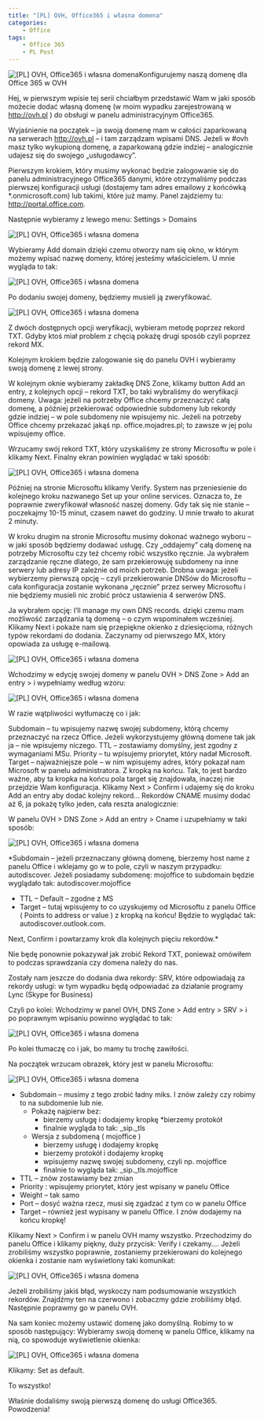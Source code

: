 ```yaml
---
title: "[PL] OVH, Office365 i własna domena"
categories:
    - Office
tags:
    - Office 365
    - PL Post
---
```

![[PL] OVH, Office365 i własna domena](/assets/images/posts/ovh-office365-i-wlasna-domena/top.jpg)Konfigurujemy naszą domenę dla Office 365 w OVH

Hej,
w pierwszym wpisie tej serii chciałbym przedstawić Wam w jaki sposób możecie dodać własną domenę (w moim wypadku zarejestrowaną w http://ovh.pl ) do obsługi w panelu administracyjnym Office365.

Wyjaśnienie na początek – ja swoją domenę mam w całości zaparkowaną na serwerach http://ovh.pl – i tam zarządzam wpisami DNS. Jeżeli w #ovh masz tylko wykupioną domenę, a zaparkowaną gdzie indziej – analogicznie udajesz się do swojego „usługodawcy”.

Pierwszym krokiem, który musimy wykonać będzie zalogowanie się do panelu administracyjnego Office365 danymi, które otrzymaliśmy podczas pierwszej konfiguracji usługi (dostajemy tam adres emailowy z końcówką *.onmicrosoft.com) lub takimi, które już mamy. Panel zajdziemy tu: http://portal.office.com.

Następnie wybieramy z lewego menu: Settings > Domains

![[PL] OVH, Office365 i własna domena](/assets/images/posts/ovh-office365-i-wlasna-domena/01.png)

Wybieramy Add domain dzięki czemu otworzy nam się okno, w którym możemy wpisać nazwę domeny, której jesteśmy właścicielem. U mnie wygląda to tak:

![[PL] OVH, Office365 i własna domena](/assets/images/posts/ovh-office365-i-wlasna-domena/02.png)

Po dodaniu swojej domeny, będziemy musieli ją zweryfikować.

![[PL] OVH, Office365 i własna domena](/assets/images/posts/ovh-office365-i-wlasna-domena/03.png)

Z dwóch dostępnych opcji weryfikacji, wybieram metodę poprzez rekord TXT. Gdyby ktoś miał problem z chęcią pokażę drugi sposób czyli poprzez rekord MX.

Kolejnym krokiem będzie zalogowanie się do panelu OVH i wybieramy swoją domenę z lewej strony.

W kolejnym oknie wybieramy zakładkę DNS Zone, klikamy button Add an entry, z kolejnych opcji – rekord TXT, bo taki wybraliśmy do weryfikacji domeny.
Uwaga: jeżeli na potrzeby Office chcemy przeznaczyć całą domenę, a później przekierować odpowiednie subdomeny lub rekordy gdzie indziej – w pole subdomeny nie wpisujemy nic. Jeżeli na potrzeby Office chcemy przekazać jakąś np. office.mojadres.pl; to zawsze w jej polu wpisujemy office.

Wrzucamy swój rekord TXT, który uzyskaliśmy ze strony Microsoftu w pole i klikamy Next. Finalny ekran powinien wyglądać w taki sposób:

![[PL] OVH, Office365 i własna domena](/assets/images/posts/ovh-office365-i-wlasna-domena/04.png)

Później na stronie Microsoftu klikamy Verify. System nas przeniesienie do kolejnego kroku nazwanego  Set up your online services. Oznacza to, że poprawnie zweryfikował własność naszej domeny. Gdy tak się nie stanie – poczekajmy 10-15 minut, czasem nawet do godziny. U mnie trwało to akurat 2 minuty.

W kroku drugim na stronie Microsoftu musimy dokonać ważnego wyboru – w jaki sposób będziemy dodawać usługę. Czy „oddajemy” całą domenę na potrzeby Microsoftu czy też chcemy robić wszystko ręcznie. Ja wybrałem zarządzanie ręczne dlatego, że sam przekierowuję subdomeny na inne serwery lub adresy IP zależnie od moich potrzeb.
Drobna uwaga: jeżeli wybierzemy pierwszą opcję – czyli przekierowanie DNSów do Microsoftu – cała konfiguracja zostanie wykonana „ręcznie” przez serwey Microsoftu i nie będziemy musieli nic zrobić prócz ustawienia 4 serwerów DNS.

Ja wybrałem opcję: I’ll manage my own DNS records. dzięki czemu mam możliwość zarządzania tą domeną – o czym wspominałem wcześniej. Klikamy Next i pokaże nam się przepiękne okienko z dziesięcioma, różnych typów rekordami do dodania. Zaczynamy od pierwszego MX, który opowiada za usługę e-mailową.

![[PL] OVH, Office365 i własna domena](/assets/images/posts/ovh-office365-i-wlasna-domena/05.png)

Wchodzimy w edycję swojej domeny w panelu OVH > DNS Zone > Add an entry > i wypełniamy według wzoru:

![[PL] OVH, Office365 i własna domena](/assets/images/posts/ovh-office365-i-wlasna-domena/06.png)

W razie wątpliwości wytłumaczę co i jak:

Subdomain – tu wpisujemy nazwę swojej subdomeny, którą chcemy przeznaczyć na rzecz Office. Jeżeli wykorzystujemy główną domene tak jak ja – nie wpisujemy niczego.
TTL – zostawiamy domyślny, jest zgodny z wymaganiami MSu.
Priority – tu wpisujemy priorytet, który nadał Microsoft.
Target – najważniejsze pole – w nim wpisujemy adres, który pokazał nam Microsoft w panelu administratora. Z kropką na końcu. Tak, to jest bardzo ważne, aby ta kropka na końcu pola target się znajdowała, inaczej nie przejdzie Wam konfiguracja.
Klikamy Next > Confirm i udajemy się do kroku Add an entry aby dodać kolejny rekord…
Rekordów CNAME musimy dodać aż 6, ja pokażę tylko jeden, cała reszta analogicznie:

W panelu OVH > DNS Zone > Add an entry > Cname i uzupełniamy w taki sposób:

![[PL] OVH, Office365 i własna domena](/assets/images/posts/ovh-office365-i-wlasna-domena/07.png)

*Subdomain – jeżeli przeznaczany główną domenę, bierzemy host name z panelu Office i wklejamy go w to pole, czyli w naszym przypadku: autodiscover. Jeżeli posiadamy subdomenę: mojoffice to subdomain będzie wyglądało tak: autodiscover.mojoffice
* TTL – Default – zgodne z MS
* Target – tutaj wpisujemy to co uzyskujemy od Microsoftu z panelu Office ( Points to address or value ) z kropką na końcu! Będzie to wyglądać tak: autodiscover.outlook.com.

Next, Confirm i powtarzamy krok dla kolejnych pięciu rekordów.*

Nie będę ponownie pokazywał jak zrobić Rekord TXT, ponieważ omówiłem to podczas sprawdzania czy domena należy do nas.

Zostały nam jeszcze do dodania dwa rekordy: SRV, które odpowiadają za rekordy usługi: w tym wypadku będą odpowiadać za działanie programy Lync (Skype for Business)

Czyli po kolei: Wchodzimy w panel OVH, DNS Zone > Add entry > SRV > i po poprawnym wpisaniu powinno wyglądać to tak:

![[PL] OVH, Office365 i własna domena](/assets/images/posts/ovh-office365-i-wlasna-domena/08.png)

Po kolei tłumaczę co i jak, bo mamy tu trochę zawiłości.

Na początek wrzucam obrazek, który jest w panelu Microsoftu:

![[PL] OVH, Office365 i własna domena](/assets/images/posts/ovh-office365-i-wlasna-domena/09.png)

* Subdomain – musimy z tego zrobić ładny miks. I znów zależy czy robimy to na subdomenie lub nie.
  * Pokażę najpierw bez:
    * bierzemy usługę i dodajemy kropkę
    *bierzemy protokół
    * finalnie wygląda to tak: _sip._tls
  * Wersja z subdomeną ( mojoffice )
    * bierzemy usługę i dodajemy kropkę
    * bierzemy protokół i dodajemy kropkę
    * wpisujemy nazwę swojej subdomeny, czyli np. mojoffice
    * finalnie to wygląda tak: _sip._tls.mojoffice
* TTL – znów zostawiamy bez zmian
* Priority : wpisujemy priorytet, który jest wpisany w panelu Office
* Weight – tak samo
* Port – dosyć ważna rzecz, musi się zgadzać z tym co w panelu Office
* Target – również jest wypisany w panelu Office. I znów dodajemy na końcu kropkę!
  
Klikamy Next > Confirm i w panelu OVH mamy wszystko. Przechodzimy do panelu Office i klikamy piękny, duży przycisk: Verify i czekamy….
Jeżeli zrobiliśmy wszystko poprawnie, zostaniemy przekierowani do kolejnego okienka i zostanie nam wyświetlony taki komunikat:

![[PL] OVH, Office365 i własna domena](/assets/images/posts/ovh-office365-i-wlasna-domena/10.png)

Jeżeli zrobiliśmy jakiś błąd, wyskoczy nam podsumowanie wszystkich rekordów. Znajdźmy ten na czerwono i zobaczmy gdzie zrobiliśmy błąd. Następnie poprawmy go w panelu OVH.

Na sam koniec możemy ustawić domenę jako domyślną. Robimy to w sposób następujący:
Wybieramy swoją domenę w panelu Office, klikamy na nią, co spowoduje wyświetlenie okienka:

![[PL] OVH, Office365 i własna domena](/assets/images/posts/ovh-office365-i-wlasna-domena/11.png)

Klikamy: Set as default.

To wszystko!

Właśnie dodaliśmy swoją pierwszą domenę do usługi Office365. Powodzenia!